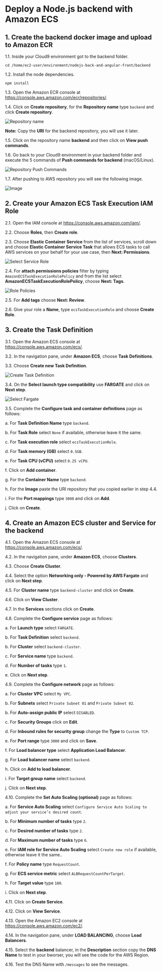# Deploy a Node.js backend with Amazon ECS

## 1. Create the backend docker image and upload to Amazon ECR

1.1\. Inside your Cloud9 environment got to the backend folder.

```
cd /home/ec2-user/environment/nodejs-back-and-angular-front/backend
```

1.2\. Install the node dependencies.

```
npm install
```

1.3\. Open the Amazon ECR console at https://console.aws.amazon.com/ecr/repositories/.

1.4\. Click on **Create repository**, for the **Repository name** type `backend` and click **Create repository**.

![Repository name](../images/repository-name.png)

**Note:** Copy the **URI** for the backend repository, you will use it later.

1.5\. Click on the repository name **backend** and then click on **View push commands**.

1.6\. Go back to your Cloud9 environment in your backend folder and execute the 5 commands of **Push commands for backend** (macOS/Linux).

![Repository Push Commands](../images/repository-push-commands.png)

1.7\. After pushing to AWS repository you will see the following image.

![Image](../images/ecr-image.png)

## 2. Create your Amazon ECS Task Execution IAM Role

2.1\. Open the IAM console at https://console.aws.amazon.com/iam/.

2.2\. Choose **Roles**, then **Create role**.

2.3\. Choose **Elastic Container Service** from the list of services, scroll down and choose **Elastic Container Service Task** that allows ECS tasks to call AWS services on your behalf for your use case, then **Next: Permissions**.

![Select Service Role](../images/ecs-role-create.png)

2.4\. For **attach permissions policies** filter by typing `AmazonECSTaskExecutionRolePolicy` and from the list select **AmazonECSTaskExecutionRolePolicy**, choose **Next: Tags**.

![Role Policies](../images/iam-role-policies.png)

2.5\. For **Add tags** choose **Next: Review**.

2.6\. Give your role a **Name**, type `ecsTaskExecutionRole` and choose **Create Role**.


## 3. Create the Task Definition

3.1\. Open the Amazon ECS console at https://console.aws.amazon.com/ecs/.

3.2\. In the navigation pane, under **Amazon ECS**, choose **Task Definitions**.

3.3\. Choose **Create new Task Definition**.

![Create Task Definition](../images/ecs-create-task.png)

3.4\. On the **Select launch type compatibility** use **FARGATE** and click on **Next step**.

![Select Fargate](../images/ecs-task-fargate.png)

3.5\. Complete the **Configure task and container definitions** page as follows:

  a\. For **Task Definition Name** type `backend`.

  b\. For **Task Role** select `None` if available, otherwise leave it the same.

  c\. For **Task execution role** select `ecsTaskExecutionRole`.

  d\. For **Task memory (GB)** select `0.5GB`.

  e\. For **Task CPU (vCPU)** select `0.25 vCPU`.

  f\. Click on **Add container**.

  g\. For the **Container Name** type `backend`.

  h\. For the **Image** paste the URI repository that you copied earlier in step 4.4.

  i\. For the **Port mappings** type `3000` and click on **Add**.

  j\. Click on **Create**.

## 4. Create an Amazon ECS cluster and Service for the backend

4.1\. Open the Amazon ECS console at https://console.aws.amazon.com/ecs/.

4.2\. In the navigation pane, under **Amazon ECS**, choose **Clusters**.

4.3\. Choose **Create Cluster**.

4.4\. Select the option **Networking only - Powered by AWS Fargate** and click on **Next step**.

4.5\. For **Cluster name** type `backend-cluster` and click on **Create**.

4.6\. Click on **View Cluster**.

4.7\. In the **Services** sections click on **Create**.

4.8\. Complete the **Configure service** page as follows:

  a\. For **Launch type** select `FARGATE`.

  b\. For **Task Definition** select `backend`.

  b\. For **Cluster** select `backend-cluster`.

  c\. For **Service name** type `backend`.

  d\. For **Number of tasks** type `1`.

  e\. Click on **Next step**.

4.9\. Complete the **Configure network** page as follows:

  a\. For **Cluster VPC** select `My VPC`.

  b\. For **Subnets** select `Private Subnet 01` and `Private Subnet 02`.

  b\. For **Auto-assign public IP** select `DISABLED`.

  c\. For **Security Groups** click on **Edit**.

  d\. For **Inbound rules for security group** change the **Type** to `Custom TCP`.

  e\. For **Port range** type `3000` and click on **Save**.

  f\. For **Load balancer type** select **Application Load Balancer**.

  g\. For **Load balancer name** select `backend`.

  h\. Click on **Add to load balancer**.

  i\. For **Target group name** select `backend`.

  j\. Click on **Next step**.

4.10\. Complete the **Set Auto Scaling (optional)** page as follows:

  a\. For **Service Auto Scaling** select `Configure Service Auto Scaling to adjust your service’s desired count`.

  b\. For **Minimum number of tasks** type `2`.

  c\. For **Desired number of tasks** type `2`.

  d\. For **Maximum number of tasks** type `6`.

  e\. For **IAM role for Service Auto Scaling** select `Create new role` if available, otherwise leave it the same..

  f\. For **Policy name** type `RequestCount`.

  g\. For **ECS service metric** select `ALBRequestCountPerTarget`.

  h\. For **Target value** type `100`.

  i\. Click on **Next step**.

4.11\. Click on **Create Service**.

4.12\. Click on **View Service**.

4.13\. Open the Amazon EC2 console at https://console.aws.amazon.com/ec2/.

4.14\. In the navigation pane, under **LOAD BALANCING**, choose **Load Balancers**.

4.15\. Select the **backend** balancer, in the **Description** section copy the **DNS Name** to test in your bworser, you will see the code for the AWS Region.

4.16\. Test the DNS Name with `/messages` to see the messages.
